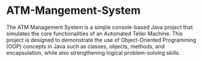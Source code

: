 # ATM-Mangement-System
The ATM Management System is a simple console-based Java project that simulates the core functionalities of an Automated Teller Machine. This project is designed to demonstrate the use of Object-Oriented Programming (OOP) concepts in Java such as classes, objects, methods, and encapsulation, while also strengthening logical problem-solving skills.
